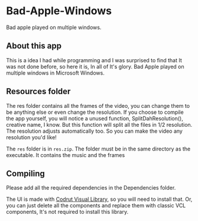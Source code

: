 # Bad-Apple-Windows
Bad apple played on multiple windows.

## About this app
This is a idea I had while programming and I was surprised to find that It was not done before, so here it is, In all of It's glory. Bad Apple played on multiple windows in Microsoft Windows.

## Resources folder
The res folder contains all the frames of the video, you can change them to be anything else or even change the resolution. If you choose to compile the app yourself, you will notice a unused function, SplitDahResolution(), creative name, I know. But this function will split all the files in 1/2 resolution.
The resolution adjusts automatically too. So you can make the video any resolution you'd like!

The `res` folder is in `res.zip`. The folder must be in the same directory as the executable. It contains the music and the frames

## Compiling
Please add all the required dependencies in the Dependencies folder. 

The UI is made with [Codrut Visual Library](https://github.com/Codrax/CodrutsVisualLibrary), so you will need to install that. Or, you can just delete all the components and replace them with classic VCL components, It's not required to install this library.
